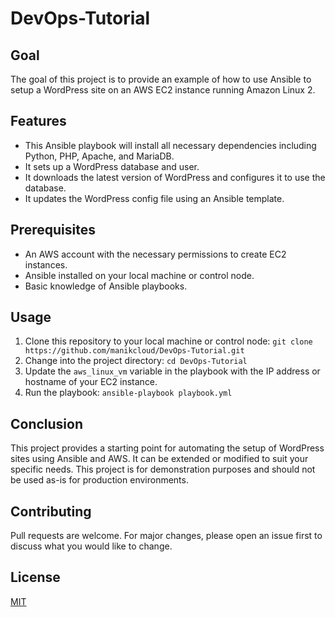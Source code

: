 # DevOps-Tutorial

## Goal
The goal of this project is to provide an example of how to use Ansible to setup a WordPress site on an AWS EC2 instance running Amazon Linux 2.

## Features
- This Ansible playbook will install all necessary dependencies including Python, PHP, Apache, and MariaDB.
- It sets up a WordPress database and user.
- It downloads the latest version of WordPress and configures it to use the database.
- It updates the WordPress config file using an Ansible template.

## Prerequisites
- An AWS account with the necessary permissions to create EC2 instances.
- Ansible installed on your local machine or control node.
- Basic knowledge of Ansible playbooks.

## Usage
1. Clone this repository to your local machine or control node: `git clone https://github.com/manikcloud/DevOps-Tutorial.git`
2. Change into the project directory: `cd DevOps-Tutorial`
3. Update the `aws_linux_vm` variable in the playbook with the IP address or hostname of your EC2 instance.
4. Run the playbook: `ansible-playbook playbook.yml`

## Conclusion
This project provides a starting point for automating the setup of WordPress sites using Ansible and AWS. It can be extended or modified to suit your specific needs. This project is for demonstration purposes and should not be used as-is for production environments.

## Contributing
Pull requests are welcome. For major changes, please open an issue first to discuss what you would like to change.

## License
[MIT](https://choosealicense.com/licenses/mit/)
